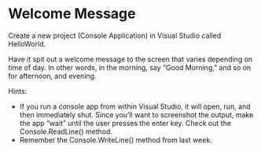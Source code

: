 # Welcome Message
Create a new project (Console Application) in Visual Studio called HelloWorld. 

Have it spit out a welcome message to the screen that varies depending on time of day. In other words, in the morning, say “Good Morning,” and so on for afternoon, and evening.

Hints:
-	If you run a console app from within Visual Studio, it will open, run, and then immediately shut. Since you’ll want to screenshot the output, make the app “wait” until the user presses the enter key. Check out the Console.ReadLine() method.
-	Remember the Console.WriteLine() method from last week.
